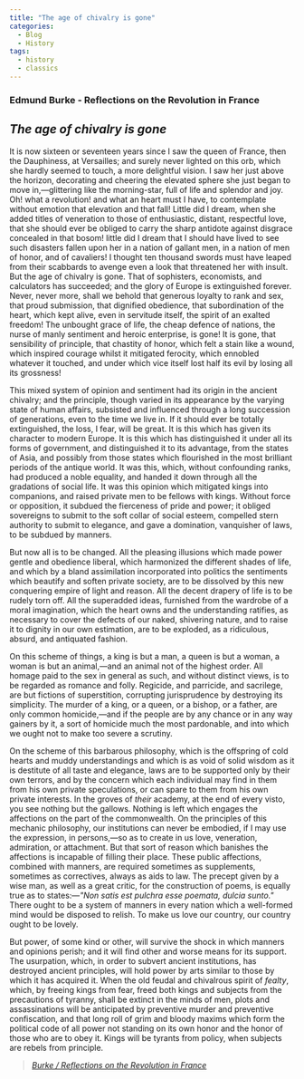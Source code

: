 ```yaml
---
title: "The age of chivalry is gone"
categories:
  - Blog
  - History
tags:
  - history
  - classics
--- 
```


### Edmund Burke - Reflections on the Revolution in France

## *The age of chivalry is gone*

It is now sixteen or seventeen years since I saw the queen of France, then the Dauphiness, at Versailles; and surely never lighted on this orb, which she hardly seemed to touch, a more delightful vision. I saw her just above the horizon, decorating and cheering the elevated sphere she just began to move in,—glittering like the morning-star, full of life and splendor and joy. Oh! what a revolution! and what an heart must I have, to contemplate without emotion that elevation and that fall! Little did I dream, when she added titles of veneration to those of enthusiastic, distant, respectful love, that she should ever be obliged to carry the sharp antidote against disgrace concealed in that bosom! little did I dream that I should have lived to see such disasters fallen upon her in a nation of gallant men, in a nation of men of honor, and of cavaliers! I thought ten thousand swords must have leaped from their scabbards to avenge even a look that threatened her with insult. But the age of chivalry is gone. That of sophisters, economists, and calculators has succeeded; and the glory of Europe is extinguished forever. Never, never more, shall we behold that generous loyalty to rank and sex, that proud submission, that dignified obedience, that subordination of the heart, which kept alive, even in servitude itself, the spirit of an exalted freedom! The unbought grace of life, the cheap defence of nations, the nurse of manly sentiment and heroic enterprise, is gone! It is gone, that sensibility of principle, that chastity of honor, which felt a stain like a wound, which inspired courage whilst it mitigated ferocity, which ennobled whatever it touched, and under which vice itself lost half its evil by losing all its grossness!

This mixed system of opinion and sentiment had its origin in the ancient chivalry; and the principle, though varied in its appearance by the varying state of human affairs, subsisted and influenced through a long succession of generations, even to the time we live in. If it should ever be totally extinguished, the loss, I fear, will be great. It is this which has given its character to modern Europe. It is this which has distinguished it under all its forms of government, and distinguished it to its advantage, from the states of Asia, and possibly from those states which flourished in the most brilliant periods of the antique world. It was this, which, without confounding ranks, had produced a noble equality, and handed it down through all the gradations of social life. It was this opinion which mitigated kings into companions, and raised private men to be fellows with kings. Without force or opposition, it subdued the fierceness of pride and power; it obliged sovereigns to submit to the soft collar of social esteem, compelled stern authority to submit to elegance, and gave a domination, vanquisher of laws, to be subdued by manners.

But now all is to be changed. All the pleasing illusions which made power gentle and obedience liberal, which harmonized the different shades of life, and which by a bland assimilation incorporated into politics the sentiments which beautify and soften private society, are to be dissolved by this new conquering empire of light and reason. All the decent drapery of life is to be rudely torn off. All the superadded ideas, furnished from the wardrobe of a moral imagination, which the heart owns and the understanding ratifies, as necessary to cover the defects of our naked, shivering nature, and to raise it to dignity in our own estimation, are to be exploded, as a ridiculous, absurd, and antiquated fashion.

On this scheme of things, a king is but a man, a queen is but a woman, a woman is but an animal,—and an animal not of the highest order. All homage paid to the sex in general as such, and without distinct views, is to be regarded as romance and folly. Regicide, and parricide, and sacrilege, are but fictions of superstition, corrupting jurisprudence by destroying its simplicity. The murder of a king, or a queen, or a bishop, or a father, are only common homicide,—and if the people are by any chance or in any way gainers by it, a sort of homicide much the most pardonable, and into which we ought not to make too severe a scrutiny.

On the scheme of this barbarous philosophy, which is the offspring of cold hearts and muddy understandings and which is as void of solid wisdom as it is destitute of all taste and elegance, laws are to be supported only by their own terrors, and by the concern which each individual may find in them from his own private speculations, or can spare to them from his own private interests. In the groves of *their* academy, at the end of every visto, you see nothing but the gallows. Nothing is left which engages the affections on the part of the commonwealth. On the principles of this mechanic philosophy, our institutions can never be embodied, if I may use the expression, in persons,—so as to create in us love, veneration, admiration, or attachment. But that sort of reason which banishes the affections is incapable of filling their place. These public affections, combined with manners, are required sometimes as supplements, sometimes as correctives, always as aids to law. The precept given by a wise man, as well as a great critic, for the construction of poems, is equally true as to states:—*"Non satis est pulchra esse poemata, dulcia sunto."* There ought to be a system of manners in every nation which a well-formed mind would be disposed to relish. To make us love our country, our country ought to be lovely.

But power, of some kind or other, will survive the shock in which manners and opinions perish; and it will find other and worse means for its support. The usurpation, which, in order to subvert ancient institutions, has destroyed ancient principles, will hold power by arts similar to those by which it has acquired it. When the old feudal and chivalrous spirit of *fealty*, which, by freeing kings from fear, freed both kings and subjects from the precautions of tyranny, shall be extinct in the minds of men, plots and assassinations will be anticipated by preventive murder and preventive confiscation, and that long roll of grim and bloody maxims which form the political code of all power not standing on its own honor and the honor of those who are to obey it. Kings will be tyrants from policy, when subjects are rebels from principle.

 > <cite><a href="https://www.earlymoderntexts.com/assets/pdfs/burke1790.pdf">Burke / Reflections on the Revolution in France</a></cite>
